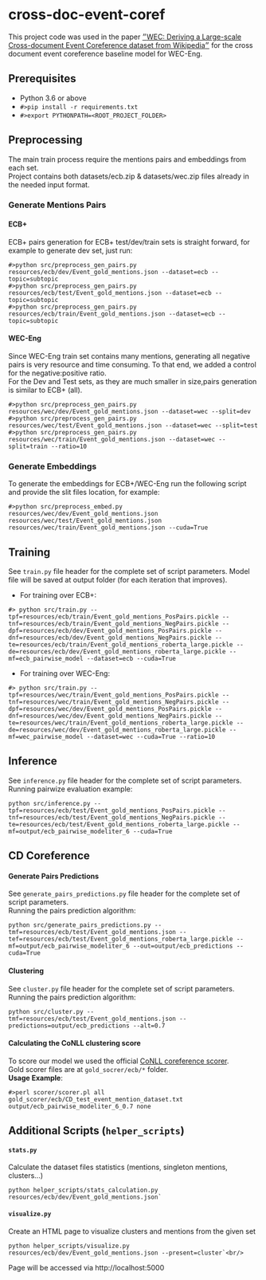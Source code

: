 # cross-doc-event-coref
This project code was used in the paper <a href="https://arxiv.org/abs/2104.05022">״WEC: Deriving a Large-scale Cross-document Event Coreference dataset from Wikipedia״</a> for the cross document event coreference baseline model for WEC-Eng. 

## Prerequisites
- Python 3.6 or above<br/>
- `#>pip install -r requirements.txt`
- `#>export PYTHONPATH=<ROOT_PROJECT_FOLDER>`

## Preprocessing
The main train process require the mentions pairs and embeddings from each set.<br/>
Project contains both datasets/ecb.zip & datasets/wec.zip files already in the needed input format.  

### Generate Mentions Pairs
#### ECB+
ECB+ pairs generation for ECB+ test/dev/train sets is straight forward, for example to generate dev set, just run:<br/>
```
#>python src/preprocess_gen_pairs.py resources/ecb/dev/Event_gold_mentions.json --dataset=ecb --topic=subtopic
#>python src/preprocess_gen_pairs.py resources/ecb/test/Event_gold_mentions.json --dataset=ecb --topic=subtopic
#>python src/preprocess_gen_pairs.py resources/ecb/train/Event_gold_mentions.json --dataset=ecb --topic=subtopic
```

#### WEC-Eng
Since WEC-Eng train set contains many mentions, generating all negative pairs is very resource and time consuming.
 To that end, we added a control for the negative:positive ratio.<br/> 
 For the Dev and Test sets, as they are much smaller in size,pairs generation is similar to ECB+ (all).
 ```
#>python src/preprocess_gen_pairs.py resources/wec/dev/Event_gold_mentions.json --dataset=wec --split=dev
#>python src/preprocess_gen_pairs.py resources/wec/test/Event_gold_mentions.json --dataset=wec --split=test
#>python src/preprocess_gen_pairs.py resources/wec/train/Event_gold_mentions.json --dataset=wec --split=train --ratio=10
```

### Generate Embeddings
To generate the embeddings for ECB+/WEC-Eng run the following script and provide the slit files location, for example:<br/>
```
#>python src/preprocess_embed.py resources/wec/dev/Event_gold_mentions.json resources/wec/test/Event_gold_mentions.json resources/wec/train/Event_gold_mentions.json --cuda=True
```

## Training
See `train.py` file header for the complete set of script parameters.
Model file will be saved at output folder (for each iteration that improves).
- For training over ECB+:<br/>
```
#> python src/train.py --tpf=resources/ecb/train/Event_gold_mentions_PosPairs.pickle --tnf=resources/ecb/train/Event_gold_mentions_NegPairs.pickle --dpf=resources/ecb/dev/Event_gold_mentions_PosPairs.pickle --dnf=resources/ecb/dev/Event_gold_mentions_NegPairs.pickle --te=resources/ecb/train/Event_gold_mentions_roberta_large.pickle --de=resources/ecb/dev/Event_gold_mentions_roberta_large.pickle --mf=ecb_pairwise_model --dataset=ecb --cuda=True
```
- For training over WEC-Eng:<br/>
```
#> python src/train.py --tpf=resources/wec/train/Event_gold_mentions_PosPairs.pickle --tnf=resources/wec/train/Event_gold_mentions_NegPairs.pickle --dpf=resources/wec/dev/Event_gold_mentions_PosPairs.pickle --dnf=resources/wec/dev/Event_gold_mentions_NegPairs.pickle --te=resources/wec/train/Event_gold_mentions_roberta_large.pickle --de=resources/wec/dev/Event_gold_mentions_roberta_large.pickle --mf=wec_pairwise_model --dataset=wec --cuda=True --ratio=10
```

## Inference
See `inference.py` file header for the complete set of script parameters.
Running pairwize evaluation example:
```
python src/inference.py --tpf=resources/ecb/test/Event_gold_mentions_PosPairs.pickle --tnf=resources/ecb/test/Event_gold_mentions_NegPairs.pickle --te=resources/ecb/test/Event_gold_mentions_roberta_large.pickle --mf=output/ecb_pairwise_modeliter_6 --cuda=True
```

## CD Coreference
#### Generate Pairs Predictions
See `generate_pairs_predictions.py` file header for the complete set of script parameters.<br/>
Running the pairs prediction algorithm:
```
python src/generate_pairs_predictions.py --tmf=resources/ecb/test/Event_gold_mentions.json --tef=resources/ecb/test/Event_gold_mentions_roberta_large.pickle --mf=output/ecb_pairwise_modeliter_6 --out=output/ecb_predictions --cuda=True
```

#### Clustering
See `cluster.py` file header for the complete set of script parameters.<br/>
Running the pairs prediction algorithm:
```
python src/cluster.py --tmf=resources/ecb/test/Event_gold_mentions.json --predictions=output/ecb_predictions --alt=0.7
```

#### Calculating the CoNLL clustering score
To score our model we used the official <a href="https://github.com/conll/reference-coreference-scorers">CoNLL coreference scorer</a>.<br/>
Gold scorer files are at `gold_socrer/ecb/*` folder.<br/>
**Usage Example**:

```
#>perl scorer/scorer.pl all gold_scorer/ecb/CD_test_event_mention_dataset.txt output/ecb_pairwise_modeliter_6_0.7 none
```
 

## Additional Scripts (`helper_scripts`)

#### `stats.py`
Calculate the dataset files statistics (mentions, singleton mentions, clusters...) <br/>
```
python helper_scripts/stats_calculation.py resources/ecb/dev/Event_gold_mentions.json`
```
#### `visualize.py`
Create an HTML page to visualize clusters and mentions from the given set<br/>
```
python helper_scripts/visualize.py resources/ecb/dev/Event_gold_mentions.json --present=cluster`<br/>
```
Page will be accessed via http://localhost:5000
